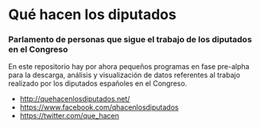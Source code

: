 Qué hacen los diputados
=======================

### Parlamento de personas que sigue el trabajo de los diputados en el Congreso

En este repositorio hay por ahora pequeños programas en fase pre-alpha para la descarga, análisis y visualización de datos referentes al trabajo realizado por los diputados españoles en el Congreso.

+ http://quehacenlosdiputados.net/
+ https://www.facebook.com/qhacenlosdiputados
+ https://twitter.com/que_hacen